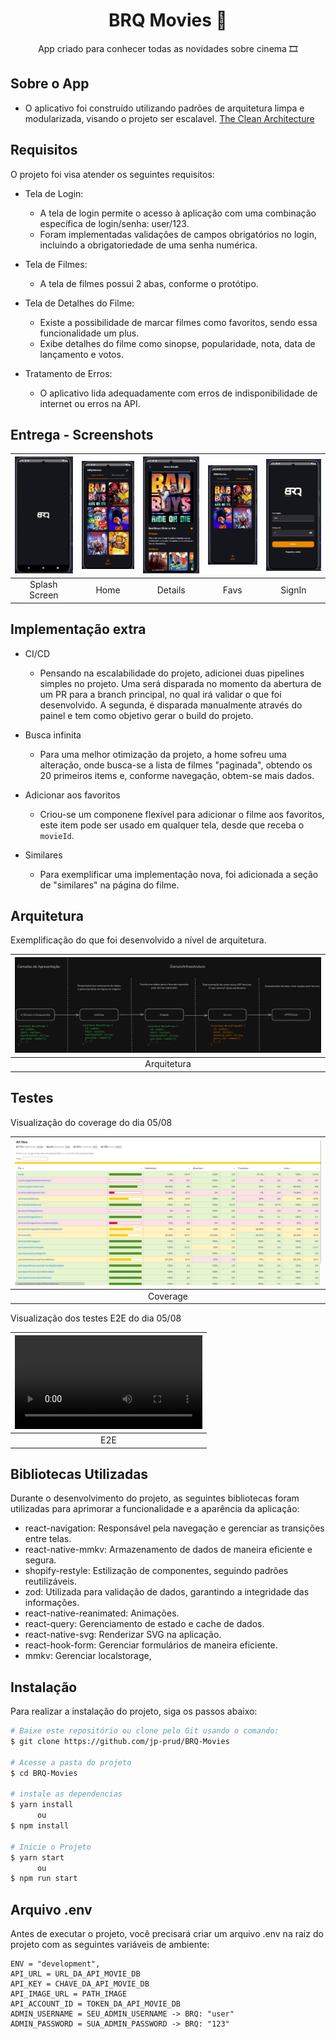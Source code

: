 <h1 align="center">BRQ Movies 🎥</h1>

<p align="center">App criado para conhecer todas as novidades sobre cinema 🎞️</p>

## Sobre o App
- O aplicativo foi construído utilizando padrões de arquitetura limpa e modularizada, visando o projeto ser escalavel. [The Clean Architecture](https://blog.cleancoder.com/uncle-bob/2012/08/13/the-clean-architecture.html)

## Requisitos

O projeto foi visa atender os seguintes requisitos:

- Tela de Login:
   - A tela de login permite o acesso à aplicação com uma combinação específica de login/senha: user/123.
   - Foram implementadas validações de campos obrigatórios no login, incluindo a obrigatoriedade de uma senha numérica.

- Tela de Filmes:
   - A tela de filmes possui 2 abas, conforme o protótipo.

- Tela de Detalhes do Filme:
   - Existe a possibilidade de marcar filmes como favoritos, sendo essa funcionalidade um plus.
   - Exibe detalhes do filme como sinopse, popularidade, nota, data de lançamento e votos.

- Tratamento de Erros:
   - O aplicativo lida adequadamente com erros de indisponibilidade de internet ou erros na API.

## Entrega - Screenshots

| ![Page1](./.github/resources/Splash.png)  | ![Page2](./.github/resources/Home.png) | ![Page3](./.github/resources/Details.png) | ![Page4](./.github/resources/Favs.png) | ![Page5](./.github/resources/SignIn.png) |
|:---:|:---:|:---:|:---:|:---:|
| Splash Screen | Home | Details | Favs | SignIn |


## Implementação extra

- CI/CD
   - Pensando na escalabilidade do projeto, adicionei duas pipelines simples no projeto. Uma será disparada no momento da abertura de um PR para a branch principal, no qual irá validar o que foi desenvolvido. A segunda, é disparada manualmente através do painel e tem como objetivo gerar o build do projeto.

- Busca infinita
   - Para uma melhor otimização da projeto, a home sofreu uma alteração, onde busca-se a lista de filmes "paginada", obtendo os 20 primeiros items e, conforme navegação, obtem-se mais dados.

- Adicionar aos favoritos
   - Criou-se um componene flexível para adicionar o filme aos favoritos, este item pode ser usado em qualquer tela, desde que receba o `movieId`.

- Similares
   - Para exemplificar uma implementação nova, foi adicionada a seção de "similares" na página do filme.

## Arquitetura

Exemplificação do que foi desenvolvido a nível de arquitetura.

| ![Arquitetura](./.github/resources/Arquitetura.png) |
|:---:|
| Arquitetura |

## Testes

Visualização do coverage do dia 05/08

| ![Coverage](./.github/resources/Coverage.png) |
|:---:|
| Coverage |

Visualização dos testes E2E do dia 05/08

| ![E2E](./.github/resources/e2e.mp4) |
|:---:|
| E2E |

## Bibliotecas Utilizadas

Durante o desenvolvimento do projeto, as seguintes bibliotecas foram utilizadas para aprimorar a funcionalidade e a aparência da aplicação:

-  react-navigation: Responsável pela navegação e gerenciar as transições entre telas.
-  react-native-mmkv: Armazenamento de dados de maneira eficiente e segura.
-  shopify-restyle: Estilização de componentes, seguindo padrões reutilizáveis.
-  zod: Utilizada para validação de dados, garantindo a integridade das informações.
-  react-native-reanimated: Animações.
-  react-query: Gerenciamento de estado e cache de dados.
-  react-native-svg: Renderizar  SVG na aplicação.
-  react-hook-form: Gerenciar formulários de maneira eficiente.
-  mmkv: Gerenciar localstorage,

## Instalação

Para realizar a instalação do projeto, siga os passos abaixo:

```bash
# Baixe este repositório ou clone pelo Git usando o comando:
$ git clone https://github.com/jp-prud/BRQ-Movies

# Acesse a pasta do projeto
$ cd BRQ-Movies

# instale as dependencias
$ yarn install
      ou
$ npm install

# Inicie o Projeto
$ yarn start
      ou
$ npm run start
```

## Arquivo .env

Antes de executar o projeto, você precisará criar um arquivo .env na raiz do projeto com as seguintes variáveis de ambiente:

```
ENV = "development",
API_URL = URL_DA_API_MOVIE_DB
API_KEY = CHAVE_DA_API_MOVIE_DB
API_IMAGE_URL = PATH_IMAGE
API_ACCOUNT_ID = TOKEN_DA_API_MOVIE_DB
ADMIN_USERNAME = SEU_ADMIN_USERNAME -> BRQ: "user"
ADMIN_PASSWORD = SUA_ADMIN_PASSWORD -> BRQ: "123"
```

